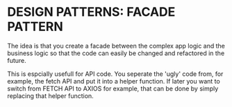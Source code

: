 # DESIGN PATTERNS: FACADE PATTERN

The idea is that you create a facade between the complex app logic and the business logic so that the code can easily be changed and refactored in the future.

This is espcially usefull for API code. You seperate the 'ugly' code from, for example, the fetch API and put it into a helper function. If later you want to switch from FETCH API to AXIOS for example, that can be done by simply replacing that helper function.